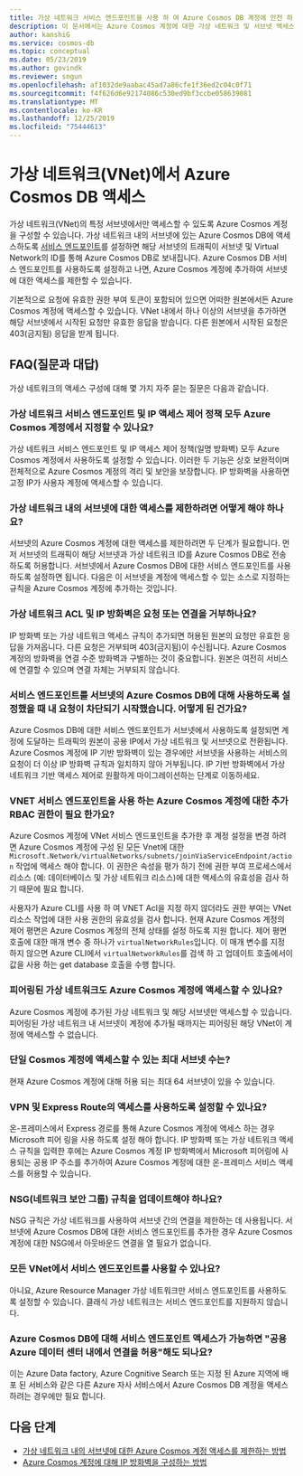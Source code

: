 ```yaml
---
title: 가상 네트워크 서비스 엔드포인트을 사용 하 여 Azure Cosmos DB 계정에 안전 하 게 액세스
description: 이 문서에서는 Azure Cosmos 계정에 대한 가상 네트워크 및 서브넷 액세스 제어를 설명합니다.
author: kanshiG
ms.service: cosmos-db
ms.topic: conceptual
ms.date: 05/23/2019
ms.author: govindk
ms.reviewer: sngun
ms.openlocfilehash: af1032de9aabac45ad7a86cfe1f36ed2c04c0f71
ms.sourcegitcommit: f4f626d6e92174086c530ed9bf3ccbe058639081
ms.translationtype: MT
ms.contentlocale: ko-KR
ms.lasthandoff: 12/25/2019
ms.locfileid: "75444613"
---
```

# <a name="access-azure-cosmos-db-from-virtual-networks-vnet"></a>가상 네트워크(VNet)에서 Azure Cosmos DB 액세스

가상 네트워크(VNet)의 특정 서브넷에서만 액세스할 수 있도록 Azure Cosmos 계정을 구성할 수 있습니다. 가상 네트워크 내의 서브넷에 있는 Azure Cosmos DB에 액세스하도록 [서비스 엔드포인트](../virtual-network/virtual-network-service-endpoints-overview.md)를 설정하면 해당 서브넷의 트래픽이 서브넷 및 Virtual Network의 ID를 통해 Azure Cosmos DB로 보내집니다. Azure Cosmos DB 서비스 엔드포인트를 사용하도록 설정하고 나면, Azure Cosmos 계정에 추가하여 서브넷에 대한 액세스를 제한할 수 있습니다.

기본적으로 요청에 유효한 권한 부여 토큰이 포함되어 있으면 어떠한 원본에서든 Azure Cosmos 계정에 액세스할 수 있습니다. VNet 내에서 하나 이상의 서브넷을 추가하면 해당 서브넷에서 시작된 요청만 유효한 응답을 받습니다. 다른 원본에서 시작된 요청은 403(금지됨) 응답을 받게 됩니다. 

## <a name="frequently-asked-questions"></a>FAQ(질문과 대답)

가상 네트워크의 액세스 구성에 대해 몇 가지 자주 묻는 질문은 다음과 같습니다.

### <a name="can-i-specify-both-virtual-network-service-endpoint-and-ip-access-control-policy-on-an-azure-cosmos-account"></a>가상 네트워크 서비스 엔드포인트 및 IP 액세스 제어 정책 모두 Azure Cosmos 계정에서 지정할 수 있나요? 

가상 네트워크 서비스 엔드포인트 및 IP 액세스 제어 정책(일명 방화벽) 모두 Azure Cosmos 계정에서 사용하도록 설정할 수 있습니다. 이러한 두 기능은 상호 보완적이며 전체적으로 Azure Cosmos 계정의 격리 및 보안을 보장합니다. IP 방화벽을 사용하면 고정 IP가 사용자 계정에 액세스할 수 있습니다. 

### <a name="how-do-i-limit-access-to-subnet-within-a-virtual-network"></a>가상 네트워크 내의 서브넷에 대한 액세스를 제한하려면 어떻게 해야 하나요? 

서브넷의 Azure Cosmos 계정에 대한 액세스를 제한하려면 두 단계가 필요합니다. 먼저 서브넷의 트래픽이 해당 서브넷과 가상 네트워크 ID를 Azure Cosmos DB로 전송하도록 허용합니다. 서브넷에서 Azure Cosmos DB에 대한 서비스 엔드포인트를 사용하도록 설정하면 됩니다. 다음은 이 서브넷을 계정에 액세스할 수 있는 소스로 지정하는 규칙을 Azure Cosmos 계정에 추가하는 것입니다.

### <a name="will-virtual-network-acls-and-ip-firewall-reject-requests-or-connections"></a>가상 네트워크 ACL 및 IP 방화벽은 요청 또는 연결을 거부하나요? 

IP 방화벽 또는 가상 네트워크 액세스 규칙이 추가되면 허용된 원본의 요청만 유효한 응답을 가져옵니다. 다른 요청은 거부되며 403(금지됨)이 수신됩니다. Azure Cosmos 계정의 방화벽을 연결 수준 방화벽과 구별하는 것이 중요합니다. 원본은 여전히 서비스에 연결할 수 있으며 연결 자체는 거부되지 않습니다.

### <a name="my-requests-started-getting-blocked-when-i-enabled-service-endpoint-to-azure-cosmos-db-on-the-subnet-what-happened"></a>서비스 엔드포인트를 서브넷의 Azure Cosmos DB에 대해 사용하도록 설정했을 때 내 요청이 차단되기 시작했습니다. 어떻게 된 건가요?

Azure Cosmos DB에 대한 서비스 엔드포인트가 서브넷에서 사용하도록 설정되면 계정에 도달하는 트래픽의 원본이 공용 IP에서 가상 네트워크 및 서브넷으로 전환됩니다. Azure Cosmos 계정에 IP 기반 방화벽이 있는 경우에만 서브넷을 사용하는 서비스의 요청이 더 이상 IP 방화벽 규칙과 일치하지 않아 거부됩니다. IP 기반 방화벽에서 가상 네트워크 기반 액세스 제어로 원활하게 마이그레이션하는 단계로 이동하세요.

### <a name="are-additional-rbac-permissions-needed-for-azure-cosmos-accounts-with-vnet-service-endpoints"></a>VNET 서비스 엔드포인트을 사용 하는 Azure Cosmos 계정에 대한 추가 RBAC 권한이 필요 한가요?

Azure Cosmos 계정에 VNet 서비스 엔드포인트을 추가한 후 계정 설정을 변경 하려면 Azure Cosmos 계정에 구성 된 모든 Vnet에 대한 `Microsoft.Network/virtualNetworks/subnets/joinViaServiceEndpoint/action` 작업에 액세스 해야 합니다. 이 권한은 속성을 평가 하기 전에 권한 부여 프로세스에서 리소스 (예: 데이터베이스 및 가상 네트워크 리소스)에 대한 액세스의 유효성을 검사 하기 때문에 필요 합니다.
 
사용자가 Azure CLI를 사용 하 여 VNET Acl을 지정 하지 않더라도 권한 부여는 VNet 리소스 작업에 대한 사용 권한의 유효성을 검사 합니다. 현재 Azure Cosmos 계정의 제어 평면은 Azure Cosmos 계정의 전체 상태를 설정 하도록 지원 합니다. 제어 평면 호출에 대한 매개 변수 중 하나가 `virtualNetworkRules`입니다. 이 매개 변수를 지정 하지 않으면 Azure CLI에서 `virtualNetworkRules`를 검색 하 고 업데이트 호출에서이 값을 사용 하는 get database 호출을 수행 합니다.

### <a name="do-the-peered-virtual-networks-also-have-access-to-azure-cosmos-account"></a>피어링된 가상 네트워크도 Azure Cosmos 계정에 액세스할 수 있나요? 
Azure Cosmos 계정에 추가된 가상 네트워크 및 해당 서브넷만 액세스할 수 있습니다. 피어링된 가상 네트워크 내 서브넷이 계정에 추가될 때까지는 피어링된 해당 VNet이 계정에 액세스할 수 없습니다.

### <a name="what-is-the-maximum-number-of-subnets-allowed-to-access-a-single-cosmos-account"></a>단일 Cosmos 계정에 액세스할 수 있는 최대 서브넷 수는? 
현재 Azure Cosmos 계정에 대해 허용 되는 최대 64 서브넷이 있을 수 있습니다.

### <a name="can-i-enable-access-from-vpn-and-express-route"></a>VPN 및 Express Route의 액세스를 사용하도록 설정할 수 있나요? 
온-프레미스에서 Express 경로를 통해 Azure Cosmos 계정에 액세스 하는 경우 Microsoft 피어 링을 사용 하도록 설정 해야 합니다. IP 방화벽 또는 가상 네트워크 액세스 규칙을 입력한 후에는 Azure Cosmos 계정 IP 방화벽에서 Microsoft 피어링에 사용되는 공용 IP 주소를 추가하여 Azure Cosmos 계정에 대한 온-프레미스 서비스 액세스를 허용할 수 있습니다. 

### <a name="do-i-need-to-update-the-network-security-groups-nsg-rules"></a>NSG(네트워크 보안 그룹) 규칙을 업데이트해야 하나요? 
NSG 규칙은 가상 네트워크를 사용하여 서브넷 간의 연결을 제한하는 데 사용됩니다. 서브넷에 Azure Cosmos DB에 대한 서비스 엔드포인트를 추가한 경우 Azure Cosmos 계정에 대한 NSG에서 아웃바운드 연결을 열 필요가 없습니다. 

### <a name="are-service-endpoints-available-for-all-vnets"></a>모든 VNet에서 서비스 엔드포인트를 사용할 수 있나요?
아니요, Azure Resource Manager 가상 네트워크만 서비스 엔드포인트를 사용하도록 설정할 수 있습니다. 클래식 가상 네트워크는 서비스 엔드포인트를 지원하지 않습니다.

### <a name="can-i-accept-connections-from-within-public-azure-datacenters-when-service-endpoint-access-is-enabled-for-azure-cosmos-db"></a>Azure Cosmos DB에 대해 서비스 엔드포인트 액세스가 가능하면 "공용 Azure 데이터 센터 내에서 연결을 허용"해도 되나요?  
이는 Azure Data factory, Azure Cognitive Search 또는 지정 된 Azure 지역에 배포 된 서비스와 같은 다른 Azure 자사 서비스에서 Azure Cosmos DB 계정을 액세스 하려는 경우에만 필요 합니다.


## <a name="next-steps"></a>다음 단계

* [가상 네트워크 내의 서브넷에 대한 Azure Cosmos 계정 액세스를 제한하는 방법](how-to-configure-vnet-service-endpoint.md)
* [Azure Cosmos 계정에 대해 IP 방화벽을 구성하는 방법](how-to-configure-firewall.md)

